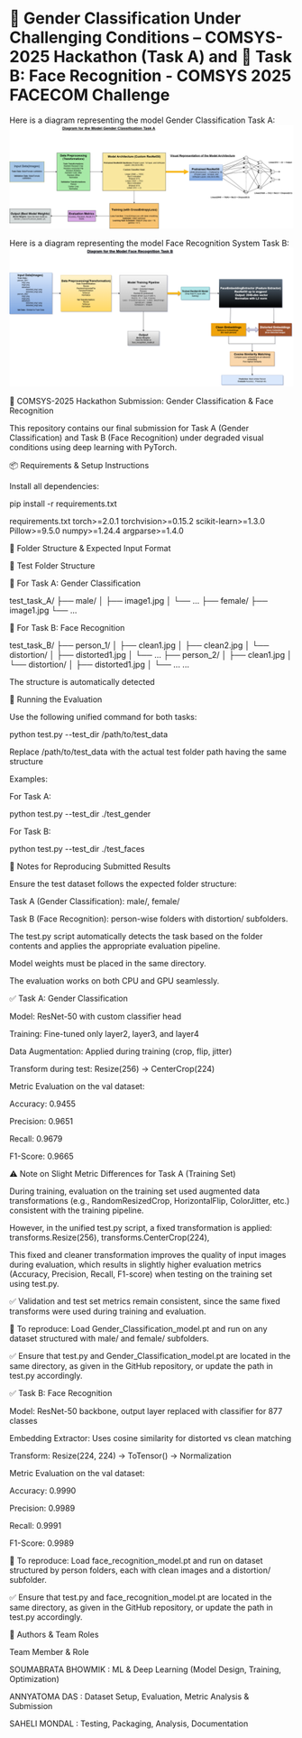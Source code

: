 # 👤 Gender Classification Under Challenging Conditions – COMSYS-2025 Hackathon (Task A)  and 🚀 Task B: Face Recognition - COMSYS 2025 FACECOM Challenge

Here is a diagram representing the model Gender Classification Task A:
![Model Architecture](Diagram_Gender_Classification_Model_Task_A.png)

Here is a diagram representing the model Face Recognition System Task B:
![Model Architecture](Diagram_Face_Recognition_Model_Task_B.png)


🎯 COMSYS-2025 Hackathon Submission: Gender Classification & Face Recognition

This repository contains our final submission for Task A (Gender Classification) and Task B (Face Recognition) under degraded visual conditions using deep learning with PyTorch.

📦 Requirements & Setup Instructions

Install all dependencies:

pip install -r requirements.txt

requirements.txt
torch>=2.0.1
torchvision>=0.15.2
scikit-learn>=1.3.0
Pillow>=9.5.0
numpy>=1.24.4
argparse>=1.4.0

📁 Folder Structure & Expected Input Format

🧪 Test Folder Structure

🔹 For Task A: Gender Classification

test_task_A/
├── male/
│   ├── image1.jpg
│   └── ...
├── female/
    ├── image1.jpg
    └── ...
    
🔹 For Task B: Face Recognition

test_task_B/
├── person_1/
│   ├── clean1.jpg
│   ├── clean2.jpg
│   └── distortion/
│       ├── distorted1.jpg
│       └── ...
├── person_2/
│   ├── clean1.jpg
│   └── distortion/
│       ├── distorted1.jpg
│       └── ...
...

The structure is automatically detected

🚀 Running the Evaluation

Use the following unified command for both tasks:

python test.py --test_dir /path/to/test_data

Replace /path/to/test_data with the actual test folder path having the same structure

Examples:

For Task A:

python test.py --test_dir ./test_gender

For Task B:

python test.py --test_dir ./test_faces

📝 Notes for Reproducing Submitted Results

Ensure the test dataset follows the expected folder structure:

Task A (Gender Classification): male/, female/

Task B (Face Recognition): person-wise folders with distortion/ subfolders.

The test.py script automatically detects the task based on the folder contents and applies the appropriate evaluation pipeline.

Model weights must be placed in the same directory.

The evaluation works on both CPU and GPU seamlessly.


✅ Task A: Gender Classification

Model: ResNet-50 with custom classifier head

Training: Fine-tuned only layer2, layer3, and layer4

Data Augmentation: Applied during training (crop, flip, jitter)

Transform during test: Resize(256) → CenterCrop(224) 

Metric Evaluation on the val dataset:

Accuracy: 0.9455

Precision: 0.9651

Recall: 0.9679

F1-Score: 0.9665

⚠️ Note on Slight Metric Differences for Task A (Training Set)

During training, evaluation on the training set used augmented data transformations (e.g., RandomResizedCrop, HorizontalFlip, ColorJitter, etc.) consistent with the training pipeline.

However, in the unified test.py script, a fixed transformation is applied:
transforms.Resize(256),
transforms.CenterCrop(224),

This fixed and cleaner transformation improves the quality of input images during evaluation, which results in slightly higher evaluation metrics (Accuracy, Precision, Recall, F1-score) when testing on the training set using test.py.

✅ Validation and test set metrics remain consistent, since the same fixed transforms were used during training and evaluation.

📌 To reproduce: Load Gender_Classification_model.pt and run on any dataset structured with male/ and female/ subfolders.

✅ Ensure that test.py and Gender_Classification_model.pt are located in the same directory, as given in the GitHub repository, or update the path in test.py accordingly.

✅ Task B: Face Recognition

Model: ResNet-50 backbone, output layer replaced with classifier for 877 classes

Embedding Extractor: Uses cosine similarity for distorted vs clean matching

Transform: Resize(224, 224) → ToTensor() → Normalization

Metric Evaluation on the val dataset:

Accuracy: 0.9990

Precision: 0.9989

Recall: 0.9991

F1-Score: 0.9989

📌 To reproduce: Load face_recognition_model.pt and run on dataset structured by person folders, each with clean images and a distortion/ subfolder.

✅ Ensure that test.py and face_recognition_model.pt are located in the same directory, as given in the GitHub repository, or update the path in test.py accordingly.

🧠 Authors & Team Roles

Team Member         	&     Role

SOUMABRATA BHOWMIK	     :    ML & Deep Learning (Model Design, Training, Optimization)

ANNYATOMA DAS	         :   Dataset Setup, Evaluation, Metric Analysis & Submission

SAHELI MONDAL	         :  Testing, Packaging, Analysis, Documentation



